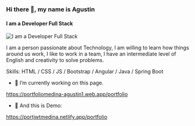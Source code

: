### Hi there 👋, my name is Agustin
#### I am a Developer Full Stack
![I am a Developer Full Stack](https://i.ibb.co/N3mwP6t/banner1.jpg)

I am a person passionate about Technology, I am willing to learn how things around us work, I like to work in a team, I have an intermediate level of English and creativity to solve problems.

Skills: HTML / CSS / JS / Bootstrap / Angular / Java / Spring Boot 

- 🔭 I’m currently working on this page.

https://portfoliomedina-agustin1.web.app/portfolio

- 🔭 And this is Demo:

https://portjwtmedina.netlify.app/portfolio


<!--
**agustinmedina/agustinmedina** is a ✨ _special_ ✨ repository because its `README.md` (this file) appears on your GitHub profile.

Here are some ideas to get you started:

- 🔭 I’m currently working on ...
- 🌱 I’m currently learning ...
- 👯 I’m looking to collaborate on ...
- 🤔 I’m looking for help with ...
- 💬 Ask me about ...
- 📫 How to reach me: ...
- 😄 Pronouns: ...
- ⚡ Fun fact: ...
-->
